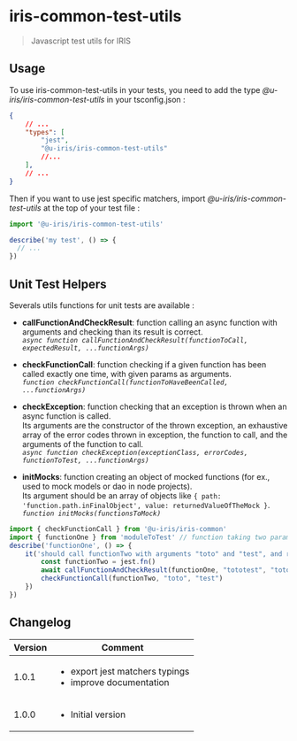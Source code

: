 # iris-common-test-utils
> Javascript test utils for IRIS

## Usage
To use iris-common-test-utils in your tests, you need to add the type _@u-iris/iris-common-test-utils_ in your tsconfig.json :
```json
{
    // ...
    "types": [
        "jest",
        "@u-iris/iris-common-test-utils"
        //...
    ],
    // ...
}
```

Then if you want to use jest specific matchers, import _@u-iris/iris-common-test-utils_ at the top of your test file :
```js
import '@u-iris/iris-common-test-utils'

describe('my test', () => {
  // ...
})

```

## Unit Test Helpers

Severals utils functions for unit tests are available :

- **callFunctionAndCheckResult**: function calling an async function with arguments and checking than its result is correct.  
  _`async function callFunctionAndCheckResult(functionToCall, expectedResult, ...functionArgs)`_

- **checkFunctionCall**: function checking if a given function has been called exactly one time, with given params as arguments.  
  _`function checkFunctionCall(functionToHaveBeenCalled, ...functionArgs)`_

- **checkException**: function checking that an exception is thrown when an async function is called.  
  Its arguments are the constructor of the thrown exception, an exhaustive array of the error codes thrown in exception, the function to call, and the arguments of the function to call.  
  _`async function checkException(exceptionClass, errorCodes, functionToTest, ...functionArgs)`_

- **initMocks**: function creating an object of mocked functions (for ex., used to mock models or dao in node projects).  
  Its argument should be an array of objects like `{ path: 'function.path.inFinalObject', value: returnedValueOfTheMock }`.  
  _`function initMocks(functionsToMock)`_

```js
import { checkFunctionCall } from '@u-iris/iris-common'
import { functionOne } from 'moduleToTest' // function taking two parameters
describe('functionOne', () => {
    it('should call functionTwo with arguments "toto" and "test", and return "tototest", when called with the parameter "toto" and "test"', async () => {
        const functionTwo = jest.fn()
        await callFunctionAndCheckResult(functionOne, "tototest", "toto", "test")
        checkFunctionCall(functionTwo, "toto", "test")
    })
})
```

## Changelog
| Version | Comment |
|---|---|
| 1.0.1 | <ul><li>export jest matchers typings</li><li>improve documentation</li></ul> |
| 1.0.0 | <ul><li>Initial version</li></ul> |

